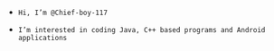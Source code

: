 -     Hi, I’m @Chief-boy-117
-     I’m interested in coding Java, C++ based programs and Android applications

<!---
Chief-boy-117/Chief-boy-117 is a ✨ special ✨ repository because its `README.md` (this file) appears on your GitHub profile.
You can click the Preview link to take a look at your changes.
--->
